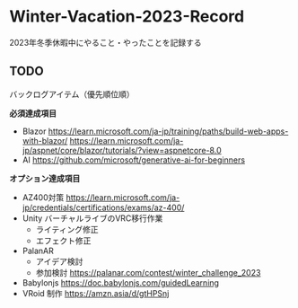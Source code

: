 # Winter-Vacation-2023-Record

2023年冬季休暇中にやること・やったことを記録する

## TODO
バックログアイテム（優先順位順）

**必須達成項目**
- Blazor
https://learn.microsoft.com/ja-jp/training/paths/build-web-apps-with-blazor/
https://learn.microsoft.com/ja-jp/aspnet/core/blazor/tutorials/?view=aspnetcore-8.0
- AI
https://github.com/microsoft/generative-ai-for-beginners

**オプション達成項目**
- AZ400対策
https://learn.microsoft.com/ja-jp/credentials/certifications/exams/az-400/
- Unity
バーチャルライブのVRC移行作業
    - ライティング修正
    - エフェクト修正
- PalanAR
    - アイデア検討
    - 参加検討
https://palanar.com/contest/winter_challenge_2023
- Babylonjs
https://doc.babylonjs.com/guidedLearning
- VRoid 制作
https://amzn.asia/d/gtHPSnj
